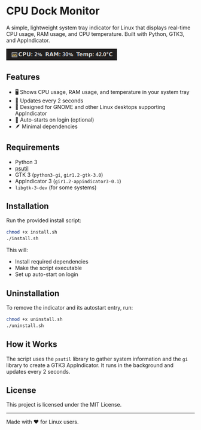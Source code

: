 # CPU Dock Monitor

A simple, lightweight system tray indicator for Linux that displays real-time CPU usage, RAM usage, and CPU temperature. Built with Python, GTK3, and AppIndicator.

![screenshot](./screenshot.png)

## Features

* 🖥️ Shows CPU usage, RAM usage, and temperature in your system tray
* 🔄 Updates every 2 seconds
* 🐧 Designed for GNOME and other Linux desktops supporting AppIndicator
* 🚀 Auto-starts on login (optional)
* 🪶 Minimal dependencies

## Requirements

* Python 3
* [psutil](https://pypi.org/project/psutil/)
* GTK 3 (`python3-gi`, `gir1.2-gtk-3.0`)
* AppIndicator 3 (`gir1.2-appindicator3-0.1`)
* `libgtk-3-dev` (for some systems)

## Installation

Run the provided install script:

```sh
chmod +x install.sh
./install.sh
```

This will:

* Install required dependencies
* Make the script executable
* Set up auto-start on login

## Uninstallation

To remove the indicator and its autostart entry, run:

```sh
chmod +x uninstall.sh
./uninstall.sh
```

## How it Works
The script uses the `psutil` library to gather system information and the `gi` library to create a GTK3 AppIndicator. It runs in the background and updates every 2 seconds.

## License
This project is licensed under the MIT License.

---
Made with ❤️ for Linux users.
